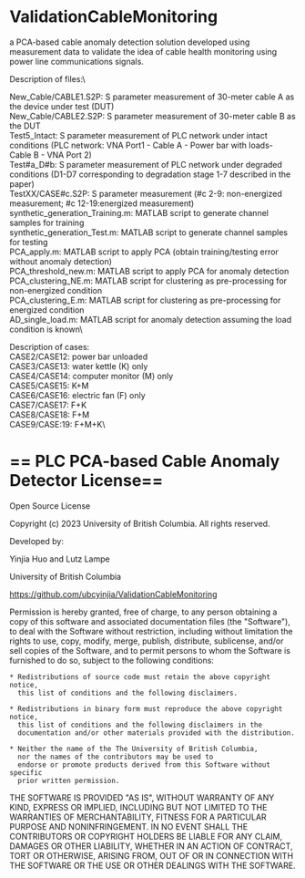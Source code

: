# ValidationCableMonitoring
a PCA-based cable anomaly detection solution developed using measurement data to validate the idea of cable health monitoring using power line communications signals.

Description of files:\

New_Cable/CABLE1.S2P: S parameter measurement of 30-meter cable A as the device under test (DUT) \
New_Cable/CABLE2.S2P: S parameter measurement of 30-meter cable B as the DUT\
Test5_Intact: S parameter measurement of PLC network under intact conditions (PLC network: VNA Port1 - Cable A - Power bar with loads- Cable B - VNA Port 2)\
Test#a_D#b: S parameter measurement of PLC network under degraded conditions (D1-D7 corresponding to degradation stage 1-7 described in the paper)\
TestXX/CASE#c.S2P: S parameter measurement (#c 2-9: non-energized measurement; #c 12-19:energized measurement)\
synthetic_generation_Training.m: MATLAB script to generate channel samples for training\
synthetic_generation_Test.m: MATLAB script to generate channel samples for testing\
PCA_apply.m: MATLAB script to apply PCA (obtain training/testing error without anomaly detection)\
PCA_threshold_new.m: MATLAB script to apply PCA for anomaly detection\
PCA_clustering_NE.m: MATLAB script for clustering as pre-processing for non-energized condition\
PCA_clustering_E.m: MATLAB script for clustering as pre-processing for energized condition\
AD_single_load.m: MATLAB script for anomaly detection assuming the load condition is known\

Description of cases: \
CASE2/CASE12: power bar unloaded\
CASE3/CASE13: water kettle (K) only\
CASE4/CASE14: computer monitor (M) only\
CASE5/CASE15: K+M\
CASE6/CASE16: electric fan (F) only\
CASE7/CASE17: F+K\
CASE8/CASE18: F+M\
CASE9/CASE:19: F+M+K\

==
PLC PCA-based Cable Anomaly Detector License==
==
Open Source License

Copyright (c) 2023 University of British Columbia.
All rights reserved.

Developed by:

   Yinjia Huo and Lutz Lampe

   University of British Columbia

   https://github.com/ubcyinjia/ValidationCableMonitoring
   
Permission is hereby granted, free of charge, to any person obtaining a copy of
this software and associated documentation files (the "Software"), to deal with
the Software without restriction, including without limitation the rights to
use, copy, modify, merge, publish, distribute, sublicense, and/or sell copies
of the Software, and to permit persons to whom the Software is furnished to do
so, subject to the following conditions:

    * Redistributions of source code must retain the above copyright notice,
      this list of conditions and the following disclaimers.

    * Redistributions in binary form must reproduce the above copyright notice,
      this list of conditions and the following disclaimers in the
      documentation and/or other materials provided with the distribution.

    * Neither the name of the The University of British Columbia,
      nor the names of the contributors may be used to
      endorse or promote products derived from this Software without specific
      prior written permission.

THE SOFTWARE IS PROVIDED "AS IS", WITHOUT WARRANTY OF ANY KIND, EXPRESS OR
IMPLIED, INCLUDING BUT NOT LIMITED TO THE WARRANTIES OF MERCHANTABILITY, FITNESS
FOR A PARTICULAR PURPOSE AND NONINFRINGEMENT.  IN NO EVENT SHALL THE
CONTRIBUTORS OR COPYRIGHT HOLDERS BE LIABLE FOR ANY CLAIM, DAMAGES OR OTHER
LIABILITY, WHETHER IN AN ACTION OF CONTRACT, TORT OR OTHERWISE, ARISING FROM,
OUT OF OR IN CONNECTION WITH THE SOFTWARE OR THE USE OR OTHER DEALINGS WITH THE
SOFTWARE.
